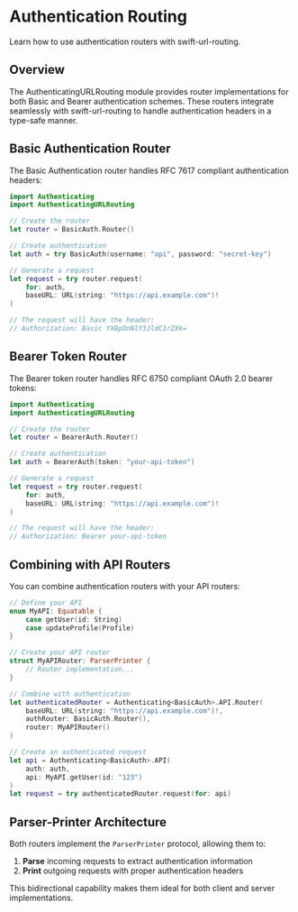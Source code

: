 # Authentication Routing

Learn how to use authentication routers with swift-url-routing.

## Overview

The AuthenticatingURLRouting module provides router implementations for both Basic and Bearer authentication schemes. These routers integrate seamlessly with swift-url-routing to handle authentication headers in a type-safe manner.

## Basic Authentication Router

The Basic Authentication router handles RFC 7617 compliant authentication headers:

```swift
import Authenticating
import AuthenticatingURLRouting

// Create the router
let router = BasicAuth.Router()

// Create authentication
let auth = try BasicAuth(username: "api", password: "secret-key")

// Generate a request
let request = try router.request(
    for: auth,
    baseURL: URL(string: "https://api.example.com")!
)

// The request will have the header:
// Authorization: Basic YXBpOnNlY3JldC1rZXk=
```

## Bearer Token Router

The Bearer token router handles RFC 6750 compliant OAuth 2.0 bearer tokens:

```swift
import Authenticating
import AuthenticatingURLRouting

// Create the router
let router = BearerAuth.Router()

// Create authentication
let auth = BearerAuth(token: "your-api-token")

// Generate a request
let request = try router.request(
    for: auth,
    baseURL: URL(string: "https://api.example.com")!
)

// The request will have the header:
// Authorization: Bearer your-api-token
```

## Combining with API Routers

You can combine authentication routers with your API routers:

```swift
// Define your API
enum MyAPI: Equatable {
    case getUser(id: String)
    case updateProfile(Profile)
}

// Create your API router
struct MyAPIRouter: ParserPrinter {
    // Router implementation...
}

// Combine with authentication
let authenticatedRouter = Authenticating<BasicAuth>.API.Router(
    baseURL: URL(string: "https://api.example.com")!,
    authRouter: BasicAuth.Router(),
    router: MyAPIRouter()
)

// Create an authenticated request
let api = Authenticating<BasicAuth>.API(
    auth: auth,
    api: MyAPI.getUser(id: "123")
)
let request = try authenticatedRouter.request(for: api)
```

## Parser-Printer Architecture

Both routers implement the `ParserPrinter` protocol, allowing them to:

1. **Parse** incoming requests to extract authentication information
2. **Print** outgoing requests with proper authentication headers

This bidirectional capability makes them ideal for both client and server implementations.